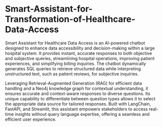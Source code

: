 # Smart-Assistant-for-Transformation-of-Healthcare-Data-Access
Smart Assistant for Healthcare Data Access is an AI-powered chatbot designed to enhance data accessibility and decision-making within a large hospital system. It provides instant, accurate responses to both objective and subjective queries, streamlining hospital operations, improving patient experiences, and simplifying billing inquiries. The chatbot dynamically generates SQL queries to retrieve structured data while interpreting unstructured text, such as patient reviews, for subjective inquiries.

Leveraging Retrieval-Augmented Generation (RAG) for efficient data handling and a Neo4j knowledge graph for contextual understanding, it ensures accurate and context-aware responses to diverse questions. Its unique capability to differentiate between question types allows it to select the appropriate data source for tailored responses. Built with LangChain, FastAPI, and Streamlit, this assistant empowers stakeholders to access real-time insights without query language expertise, offering a seamless and efficient user experience.
